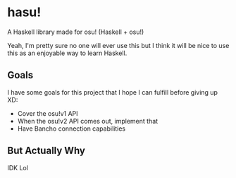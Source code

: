 # hasu!
A Haskell library made for osu! (Haskell + osu!)

Yeah, I'm pretty sure no one will ever use this but I think it will be nice
to use this as an enjoyable way to learn Haskell.

## Goals
I have some goals for this project that I hope I can fulfill before giving up XD:
- Cover the osu!v1 API
- When the osu!v2 API comes out, implement that
- Have Bancho connection capabilities

## But Actually Why
IDK Lol
